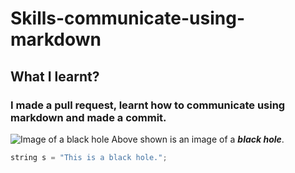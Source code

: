 # Skills-communicate-using-markdown
## What I learnt?
### I made a pull request, learnt how to communicate using markdown and made a commit.

![Image of a black hole](https://github.com/user-attachments/assets/55e2dc7a-12e7-4918-9c9f-12db02abd960)
Above shown is an image of a **_black hole_**.

```c++
string s = "This is a black hole.";
```

